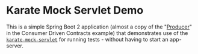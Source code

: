 # Karate Mock Servlet Demo

This is a simple Spring Boot 2 application (almost a copy of the "[Producer](https://github.com/intuit/karate/tree/master/examples/consumer-driven-contracts)" in the Consumer Driven Contracts example) that demonstrates use of the [`karate-mock-servlet`](https://github.com/intuit/karate/tree/master/karate-mock-servlet) for running tests - without having to start an app-server.
